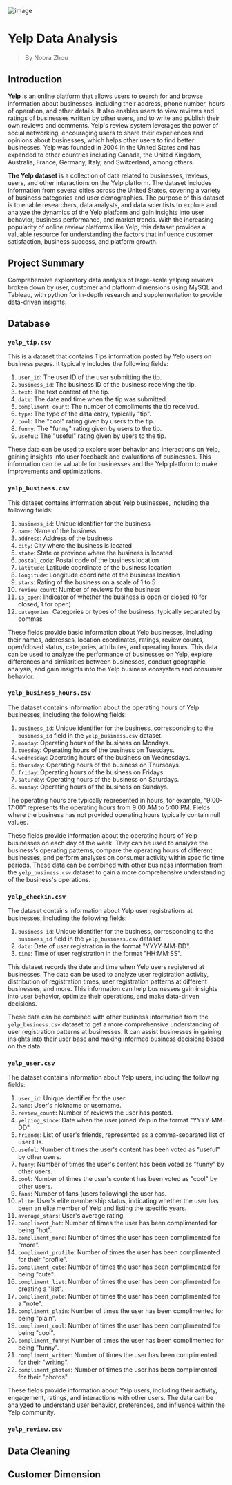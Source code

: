 ![image](https://github.com/zxinranz/yelp_data_analysis/assets/55777804/c4a1f809-33e1-404b-b672-91741af4f5be)
# Yelp Data Analysis
> By Noora Zhou
## Introduction
**Yelp** is an online platform that allows users to search for and browse information about businesses, including their address, phone number, hours of operation, and other details. It also enables users to view reviews and ratings of businesses written by other users, and to write and publish their own reviews and comments. Yelp's review system leverages the power of social networking, encouraging users to share their experiences and opinions about businesses, which helps other users to find better businesses. Yelp was founded in 2004 in the United States and has expanded to other countries including Canada, the United Kingdom, Australia, France, Germany, Italy, and Switzerland, among others.<br>

**The Yelp dataset** is a collection of data related to businesses, reviews, users, and other interactions on the Yelp platform. The dataset includes information from several cities across the United States, covering a variety of business categories and user demographics.
The purpose of this dataset is to enable researchers, data analysts, and data scientists to explore and analyze the dynamics of the Yelp platform and gain insights into user behavior, business performance, and market trends. With the increasing popularity of online review platforms like Yelp, this dataset provides a valuable resource for understanding the factors that influence customer satisfaction, business success, and platform growth.

## Project Summary
Comprehensive exploratory data analysis of large-scale yelping reviews broken down by user, customer and platform dimensions using MySQL and Tableau, with python for in-depth research and supplementation to provide data-driven insights.

## Database

### `yelp_tip.csv` 

This is a dataset that contains Tips information posted by Yelp users on business pages. It typically includes the following fields:

1. `user_id`: The user ID of the user submitting the tip.
2. `business_id`: The business ID of the business receiving the tip.
3. `text`: The text content of the tip.
4. `date`: The date and time when the tip was submitted.
5. `compliment_count`: The number of compliments the tip received.
6. `type`: The type of the data entry, typically "tip".
7. `cool`: The "cool" rating given by users to the tip.
8. `funny`: The "funny" rating given by users to the tip.
9. `useful`: The "useful" rating given by users to the tip.

These data can be used to explore user behavior and interactions on Yelp, gaining insights into user feedback and evaluations of businesses. This information can be valuable for businesses and the Yelp platform to make improvements and optimizations.

###  `yelp_business.csv` 

This dataset contains information about Yelp businesses, including the following fields:

1. `business_id`: Unique identifier for the business
2. `name`: Name of the business
3. `address`: Address of the business
4. `city`: City where the business is located
5. `state`: State or province where the business is located
6. `postal_code`: Postal code of the business location
7. `latitude`: Latitude coordinate of the business location
8. `longitude`: Longitude coordinate of the business location
9. `stars`: Rating of the business on a scale of 1 to 5
10. `review_count`: Number of reviews for the business
11. `is_open`: Indicator of whether the business is open or closed (0 for closed, 1 for open)
12. `categories`: Categories or types of the business, typically separated by commas

These fields provide basic information about Yelp businesses, including their names, addresses, location coordinates, ratings, review counts, open/closed status, categories, attributes, and operating hours. This data can be used to analyze the performance of businesses on Yelp, explore differences and similarities between businesses, conduct geographic analysis, and gain insights into the Yelp business ecosystem and consumer behavior.

### `yelp_business_hours.csv` 

The dataset contains information about the operating hours of Yelp businesses, including the following fields:

1. `business_id`: Unique identifier for the business, corresponding to the `business_id` field in the `yelp_business.csv` dataset.
2. `monday`: Operating hours of the business on Mondays.
3. `tuesday`: Operating hours of the business on Tuesdays.
4. `wednesday`: Operating hours of the business on Wednesdays.
5. `thursday`: Operating hours of the business on Thursdays.
6. `friday`: Operating hours of the business on Fridays.
7. `saturday`: Operating hours of the business on Saturdays.
8. `sunday`: Operating hours of the business on Sundays.

The operating hours are typically represented in hours, for example, "9:00-17:00" represents the operating hours from 9:00 AM to 5:00 PM. Fields where the business has not provided operating hours typically contain null values.

These fields provide information about the operating hours of Yelp businesses on each day of the week. They can be used to analyze the business's operating patterns, compare the operating hours of different businesses, and perform analyses on consumer activity within specific time periods. These data can be combined with other business information from the `yelp_business.csv` dataset to gain a more comprehensive understanding of the business's operations.

### `yelp_checkin.csv` 

The dataset contains information about Yelp user registrations at businesses, including the following fields:

1. `business_id`: Unique identifier for the business, corresponding to the `business_id` field in the `yelp_business.csv` dataset.
2. `date`: Date of user registration in the format "YYYY-MM-DD".
3. `time`: Time of user registration in the format "HH:MM:SS".

This dataset records the date and time when Yelp users registered at businesses. The data can be used to analyze user registration activity, distribution of registration times, user registration patterns at different businesses, and more. This information can help businesses gain insights into user behavior, optimize their operations, and make data-driven decisions.

These data can be combined with other business information from the `yelp_business.csv` dataset to get a more comprehensive understanding of user registration patterns at businesses. It can assist businesses in gaining insights into their user base and making informed business decisions based on the data.

### `yelp_user.csv` 

The dataset contains information about Yelp users, including the following fields:

1. `user_id`: Unique identifier for the user.
2. `name`: User's nickname or username.
3. `review_count`: Number of reviews the user has posted.
4. `yelping_since`: Date when the user joined Yelp in the format "YYYY-MM-DD".
5. `friends`: List of user's friends, represented as a comma-separated list of user IDs.
6. `useful`: Number of times the user's content has been voted as "useful" by other users.
7. `funny`: Number of times the user's content has been voted as "funny" by other users.
8. `cool`: Number of times the user's content has been voted as "cool" by other users.
9. `fans`: Number of fans (users following) the user has.
10. `elite`: User's elite membership status, indicating whether the user has been an elite member of Yelp and listing the specific years.
11. `average_stars`: User's average rating.
12. `compliment_hot`: Number of times the user has been complimented for being "hot".
13. `compliment_more`: Number of times the user has been complimented for "more".
14. `compliment_profile`: Number of times the user has been complimented for their "profile".
15. `compliment_cute`: Number of times the user has been complimented for being "cute".
16. `compliment_list`: Number of times the user has been complimented for creating a "list".
17. `compliment_note`: Number of times the user has been complimented for a "note".
18. `compliment_plain`: Number of times the user has been complimented for being "plain".
19. `compliment_cool`: Number of times the user has been complimented for being "cool".
20. `compliment_funny`: Number of times the user has been complimented for being "funny".
21. `compliment_writer`: Number of times the user has been complimented for their "writing".
22. `compliment_photos`: Number of times the user has been complimented for their "photos".

These fields provide information about Yelp users, including their activity, engagement, ratings, and interactions with other users. The data can be analyzed to understand user behavior, preferences, and influence within the Yelp community.


### `yelp_review.csv` 

## Data Cleaning

## Customer Dimension
